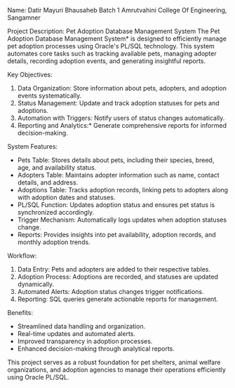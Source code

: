 Name: Datir Mayuri Bhausaheb
Batch 1
Amrutvahini College Of Engineering, Sangamner
 
Project Description: Pet Adoption Database Management System
    The Pet Adoption Database Management System* is designed to efficiently manage pet adoption processes using Oracle's PL/SQL technology. This system automates core tasks such as tracking available pets, managing adopter details, recording adoption events, and generating insightful reports.

Key Objectives:
1. Data Organization: Store information about pets, adopters, and adoption events systematically.
2. Status Management: Update and track adoption statuses for pets and adoptions.
3. Automation with Triggers: Notify users of status changes automatically.
4. Reporting and Analytics:* Generate comprehensive reports for informed decision-making.

System Features:
- Pets Table: Stores details about pets, including their species, breed, age, and availability status.
- Adopters Table: Maintains adopter information such as name, contact details, and address.
- Adoptions Table: Tracks adoption records, linking pets to adopters along with adoption dates and statuses.
- PL/SQL Function: Updates adoption status and ensures pet status is synchronized accordingly.
- Trigger Mechanism: Automatically logs updates when adoption statuses change.
- Reports: Provides insights into pet availability, adoption records, and monthly adoption trends.

Workflow:
1. Data Entry: Pets and adopters are added to their respective tables.
2. Adoption Process: Adoptions are recorded, and statuses are updated dynamically.
3. Automated Alerts: Adoption status changes trigger notifications.
4. Reporting: SQL queries generate actionable reports for management.

Benefits:
- Streamlined data handling and organization.
- Real-time updates and automated alerts.
- Improved transparency in adoption processes.
- Enhanced decision-making through analytical reports.

This project serves as a robust foundation for pet shelters, animal welfare organizations, and adoption agencies to manage their operations efficiently using Oracle PL/SQL.
